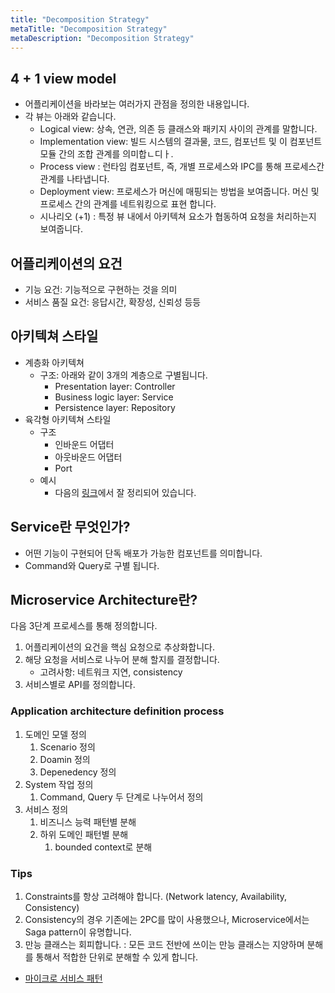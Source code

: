 ```yaml
---
title: "Decomposition Strategy"
metaTitle: "Decomposition Strategy"
metaDescription: "Decomposition Strategy"
---
```


## 4 + 1 view model

- 어플리케이션을 바라보는 여러가지 관점을 정의한 내용입니다.
- 각 뷰는 아래와 같습니다.
  - Logical view: 상속, 연관, 의존 등 클래스와 패키지 사이의 관계를 말합니다.
  - Implementation view: 빌드 시스템의 결과물, 코드, 컴포넌트 및 이 컴포넌트 모듈 간의 조합 관계를 의미합ㄴ디ㅏ.
  - Process view : 런타임 컴포넌트, 즉, 개별 프로세스와 IPC를 통해 프로세스간 관계를 나타냅니다.
  - Deployment view: 프로세스가 머신에 매핑되는 방법을 보여줍니다. 머신 및 프로세스 간의 관계를 네트워킹으로 표현 합니다.
  - 시나리오 (+1) : 특정 뷰 내에서 아키텍쳐 요소가 협동하여 요청을 처리하는지 보여줍니다.

## 어플리케이션의 요건

- 기능 요건: 기능적으로 구현하는 것을 의미
- 서비스 품질 요건: 응답시간, 확장성, 신뢰성 등등

## 아키텍쳐 스타일

- 계층화 아키텍쳐
  - 구조: 아래와 같이 3개의 계층으로 구별됩니다.
    - Presentation layer: Controller
    - Business logic layer: Service
    - Persistence layer: Repository
- 육각형 아키텍쳐 스타일
  - 구조
    - 인바운드 어댑터
    - 아웃바운드 어댑터
    - Port
  - 예시
    - 다음의 [링크](https://herbertograca.com/2017/11/16/explicit-architecture-01-ddd-hexagonal-onion-clean-cqrs-how-i-put-it-all-together/)에서 잘 정리되어 있습니다.

## Service란 무엇인가?

- 어떤 기능이 구현되어 단독 배포가 가능한 컴포넌트를 의미합니다.
- Command와 Query로 구별 됩니다.

## Microservice Architecture란?

다음 3단계 프로세스를 통해 정의합니다.

1. 어플리케이션의 요건을 핵심 요청으로 추상화합니다.
2. 해당 요청을 서비스로 나누어 분해 할지를 결정합니다.
   - 고려사항: 네트워크 지연, consistency
3. 서비스별로 API를 정의합니다.

### Application architecture definition process

1. 도메인 모델 정의
   1. Scenario 정의
   2. Doamin 정의
   3. Depenedency 정의
2. System 작업 정의
   1. Command, Query 두 단계로 나누어서 정의
3. 서비스 정의
   1. 비즈니스 능력 패턴별 분해
   2. 하위 도메인 패턴별 분해
      1. bounded context로 분해

### Tips

1. Constraints를 항상 고려해야 합니다. (Network latency, Availability, Consistency)
2. Consistency의 경우 기존에는 2PC를 많이 사용했으나, Microservice에서는 Saga pattern이 유명합니다.
3. 만능 클래스는 회피합니다. : 모든 코드 전반에 쓰이는 만능 클래스는 지양하며 분해를 통해서 적합한 단위로 분해할 수 있게 합니다.

- [마이크로 서비스 패턴](https://ridibooks.com/books/754028054?_s=instant&_q=%EB%A7%88%EC%9D%B4%ED%81%AC%EB%A1%9C+%EC%84%9C%EB%B9%84%EC%8A%A4+%ED%8C%A8%ED%84%B4)